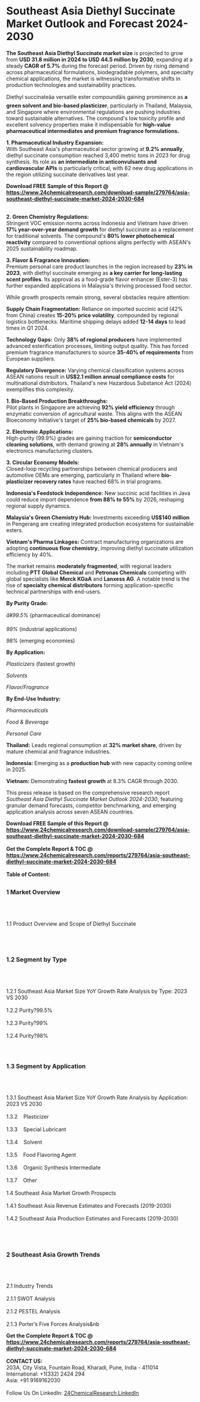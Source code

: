 <h1>Southeast Asia Diethyl Succinate Market Outlook and Forecast 2024-2030</h1><p><strong>The Southeast Asia Diethyl Succinate market size</strong> is projected to grow from <strong>USD 31.8 million in 2024 to USD 44.5 million by 2030</strong>, expanding at a steady <strong>CAGR of 5.7%</strong> during the forecast period. Driven by rising demand across pharmaceutical formulations, biodegradable polymers, and specialty chemical applications, the market is witnessing transformative shifts in production technologies and sustainability practices.</p><p>Diethyl succinateâa versatile ester compoundâis gaining prominence as <strong>a green solvent and bio-based plasticizer</strong>, particularly in Thailand, Malaysia, and Singapore where environmental regulations are pushing industries toward sustainable alternatives. The compound's low toxicity profile and excellent solvency properties make it indispensable for <strong>high-value pharmaceutical intermediates and premium fragrance formulations.</strong></p><p><strong>1. Pharmaceutical Industry Expansion:</strong><br>
With Southeast Asia's pharmaceutical sector growing at <strong>9.2% annually</strong>, diethyl succinate consumption reached 3,400 metric tons in 2023 for drug synthesis. Its role as <strong>an intermediate in anticonvulsants and cardiovascular APIs</strong> is particularly critical, with 62 new drug applications in the region utilizing succinate derivatives last year.</p><div><b>Download FREE Sample of this Report @ 
            <a href="https://www.24chemicalresearch.com/download-sample/279764/asia-southeast-diethyl-succinate-market-2024-2030-684">
            https://www.24chemicalresearch.com/download-sample/279764/asia-southeast-diethyl-succinate-market-2024-2030-684</a></b></div><br><p><strong>2. Green Chemistry Regulations:</strong><br>
Stringent VOC emission norms across Indonesia and Vietnam have driven <strong>17% year-over-year demand growth</strong> for diethyl succinate as a replacement for traditional solvents. The compound's <strong>80% lower photochemical reactivity</strong> compared to conventional options aligns perfectly with ASEAN's 2025 sustainability roadmap.</p><p><strong>3. Flavor &amp; Fragrance Innovation:</strong><br>
Premium personal care product launches in the region increased by <strong>23% in 2023</strong>, with diethyl succinate emerging as <strong>a key carrier for long-lasting scent profiles</strong>. Its approval as a food-grade flavor enhancer (Ester-3) has further expanded applications in Malaysia's thriving processed food sector.</p><p>While growth prospects remain strong, several obstacles require attention:</p><p><strong>Supply Chain Fragmentation:</strong> Reliance on imported succinic acid (42% from China) creates <strong>15-20% price volatility</strong>, compounded by regional logistics bottlenecks. Maritime shipping delays added <strong>12-14 days</strong> to lead times in Q1 2024.</p><p><strong>Technology Gaps:</strong> Only <strong>38% of regional producers</strong> have implemented advanced esterification processes, limiting output quality. This has forced premium fragrance manufacturers to source <strong>35-40% of requirements</strong> from European suppliers.</p><p><strong>Regulatory Divergence:</strong> Varying chemical classification systems across ASEAN nations result in <strong>US$2.1 million annual compliance costs</strong> for multinational distributors. Thailand's new Hazardous Substance Act (2024) exemplifies this complexity.</p><p><strong>1. Bio-Based Production Breakthroughs:</strong><br>
Pilot plants in Singapore are achieving <strong>92% yield efficiency</strong> through enzymatic conversion of agricultural waste. This aligns with the ASEAN Bioeconomy Initiative's target of <strong>25% bio-based chemicals</strong> by 2027.</p><p><strong>2. Electronic Applications:</strong><br>
High-purity (99.9%) grades are gaining traction for <strong>semiconductor cleaning solutions</strong>, with demand growing at <strong>28% annually</strong> in Vietnam's electronics manufacturing clusters.</p><p><strong>3. Circular Economy Models:</strong><br>
Closed-loop recycling partnerships between chemical producers and automotive OEMs are emerging, particularly in Thailand where <strong>bio-plasticizer recovery rates</strong> have reached 68% in trial programs.</p><p><strong>Indonesia's Feedstock Independence:</strong> New succinic acid facilities in Java could reduce import dependence <strong>from 88% to 55%</strong> by 2026, reshaping regional supply dynamics.</p><p><strong>Malaysia's Green Chemistry Hub:</strong> Investments exceeding <strong>US$140 million</strong> in Pengerang are creating integrated production ecosystems for sustainable esters.</p><p><strong>Vietnam's Pharma Linkages:</strong> Contract manufacturing organizations are adopting <strong>continuous flow chemistry</strong>, improving diethyl succinate utilization efficiency by 40%.</p><p>The market remains <strong>moderately fragmented</strong>, with regional leaders including <strong>PTT Global Chemical</strong> and <strong>Petronas Chemicals</strong> competing with global specialists like <strong>Merck KGaA</strong> and <strong>Lanxess AG</strong>. A notable trend is the rise of <strong>specialty chemical distributors</strong> forming application-specific technical partnerships with end-users.</p><p><strong>By Purity Grade:</strong></p><p><em>â¥99.5%</em> (pharmaceutical dominance)</p><p><em>99%</em> (industrial applications)</p><p><em>98%</em> (emerging economies)</p><p><strong>By Application:</strong></p><p><em>Plasticizers</em> (fastest growth)</p><p><em>Solvents</em></p><p><em>Flavor/Fragrance</em></p><p><strong>By End-Use Industry:</strong></p><p><em>Pharmaceuticals</em></p><p><em>Food &amp; Beverage</em></p><p><em>Personal Care</em></p><p><strong>Thailand:</strong> Leads regional consumption at <strong>32% market share</strong>, driven by mature chemical and fragrance industries.</p><p><strong>Indonesia:</strong> Emerging as a <strong>production hub</strong> with new capacity coming online in 2025.</p><p><strong>Vietnam:</strong> Demonstrating <strong>fastest growth</strong> at 8.3% CAGR through 2030.</p><p>This press release is based on the comprehensive research report <em>Southeast Asia Diethyl Succinate Market Outlook 2024-2030</em>, featuring granular demand forecasts, competitor benchmarking, and emerging application analysis across seven ASEAN countries.</p><div><b>Download FREE Sample of this Report @ 
            <a href="https://www.24chemicalresearch.com/download-sample/279764/asia-southeast-diethyl-succinate-market-2024-2030-684">
            https://www.24chemicalresearch.com/download-sample/279764/asia-southeast-diethyl-succinate-market-2024-2030-684</a></b></div><br><div><b>Get the Complete Report & TOC @ 
            <a href="https://www.24chemicalresearch.com/reports/279764/asia-southeast-diethyl-succinate-market-2024-2030-684">
            https://www.24chemicalresearch.com/reports/279764/asia-southeast-diethyl-succinate-market-2024-2030-684</a></b></div><br>
            <b>Table of Content:</b><p><h2><span style="font-size:16px"><strong>1 Market Overview&nbsp;&nbsp; &nbsp;</strong></span></h2><br />
<br />
<p>1.1 Product Overview and Scope of Diethyl Succinate&nbsp;</p><br />
<br />
<h2><strong><span style="font-size:16px">1.2 Segment by Type&nbsp;&nbsp; &nbsp;</span></strong></h2><br />
<br />
<p>1.2.1 Southeast Asia Market Size YoY Growth Rate Analysis by Type: 2023 VS 2030&nbsp;&nbsp; &nbsp;<br /><br />
1.2.2 Purity?99.5%&nbsp;&nbsp; &nbsp;<br /><br />
1.2.3 Purity?99%<br /><br />
1.2.4 Purity?98%<br /><br />
<br />
<h2><span style="font-size:16px"><strong>1.3 Segment by Application&nbsp;&nbsp;</strong></span></h2><br />
<br />
<p>1.3.1 Southeast Asia Market Size YoY Growth Rate Analysis by Application: 2023 VS 2030&nbsp;&nbsp; &nbsp;<br /><br />
1.3.2&nbsp;&nbsp; &nbsp;Plasticizer<br /><br />
1.3.3&nbsp;&nbsp; &nbsp;Special Lubricant<br /><br />
1.3.4&nbsp;&nbsp; &nbsp;Solvent<br /><br />
1.3.5&nbsp;&nbsp; &nbsp;Food Flavoring Agent<br /><br />
1.3.6&nbsp;&nbsp; &nbsp;Organic Synthesis Intermediate<br /><br />
1.3.7&nbsp;&nbsp; &nbsp;Other<br /><br />
1.4 Southeast Asia Market Growth Prospects&nbsp;&nbsp; &nbsp;<br /><br />
1.4.1 Southeast Asia Revenue Estimates and Forecasts (2019-2030)&nbsp;&nbsp; &nbsp;<br /><br />
1.4.2 Southeast Asia Production Estimates and Forecasts (2019-2030)&nbsp;&nbsp;</p><br />
<br />
<h2><span style="font-size:16px"><strong>2 Southeast Asia Growth Trends&nbsp;&nbsp; &nbsp;</strong></span></h2><br />
<br />
<p>2.1 Industry Trends&nbsp;&nbsp; &nbsp;<br /><br />
2.1.1 SWOT Analysis&nbsp;&nbsp; &nbsp;<br /><br />
2.1.2 PESTEL Analysis&nbsp;&nbsp; &nbsp;<br /><br />
2.1.3 Porter&rsquo;s Five Forces Analysis&nb</p><div><b>Get the Complete Report & TOC @ 
            <a href="https://www.24chemicalresearch.com/reports/279764/asia-southeast-diethyl-succinate-market-2024-2030-684">
            https://www.24chemicalresearch.com/reports/279764/asia-southeast-diethyl-succinate-market-2024-2030-684</a></b></div><br><b>CONTACT US:</b><br>
            203A, City Vista, Fountain Road, Kharadi, Pune, India - 411014<br>
            International: +1(332) 2424 294<br>
            Asia: +91 9169162030 <br><br>
            Follow Us On LinkedIn: <a href="https://www.linkedin.com/company/24chemicalresearch/">24ChemicalResearch LinkedIn</a>